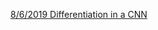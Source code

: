 [8/6/2019 Differentiation in a CNN](pages/VGG16_Differentiation_original/VGG16_Differentiation_original.md)
